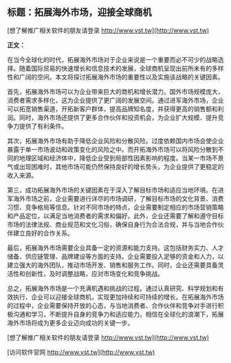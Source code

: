 ## **标题：拓展海外市场，迎接全球商机**

[想了解推广相关软件的朋友请登录 http://www.vst.tw](http://www.vst.tw)

**正文：**

在当今全球化的时代，拓展海外市场对于企业来说是一个重要而必不可少的战略选择。随着国际贸易的快速增长和信息技术的发展，全球商机呈现出前所未有的多样性和广阔的空间。本文将探讨拓展海外市场的重要性以及实施该战略的关键因素。

首先，拓展海外市场可以为企业带来巨大的商机和增长潜力。国外市场规模庞大，消费者需求多样化，这为企业提供了更广阔的发展空间。通过进军海外市场，企业可以拓宽销售渠道，开拓新客户群体，提高品牌知名度，并获得更高的销售额和利润。同时，海外市场还提供了更多合作伙伴和投资机会，为企业扩大规模、提升竞争力提供了有利条件。

其次，拓展海外市场有助于降低企业风险和分散风险。过度依赖国内市场会使企业暴露于单一市场波动和政策变化的风险之中。而开拓海外市场可以将风险分散到不同的地理区域和经济体中，降低企业受到局部性因素影响的程度。当某一市场不景气或出现困难时，其他市场可能仍然保持良好的增长势头，为企业提供了更稳定的收入来源。

第三，成功拓展海外市场的关键因素在于深入了解目标市场和适应当地环境。在进军海外市场之前，企业需要进行详尽的市场调研，了解目标市场的文化背景、消费习惯、竞争格局等信息。针对不同市场的特点，企业需要制定相应的市场营销策略和产品定位，以满足当地消费者的需求和偏好。此外，企业还需要了解和遵守目标市场的法律法规、商业规范和文化习俗，确保自身行为合法合规，并与当地合作伙伴建立良好的合作关系。

最后，拓展海外市场需要企业具备一定的资源和能力支持。这包括财务实力、人才储备、供应链管理、品牌建设等方面的支持。企业需要投入足够的资金和人力，以建立强大的海外团队，推动市场开发、销售和服务工作。同时，企业还需要具备灵活性和创新性，及时调整战略，应对市场变化和竞争挑战。

总之，拓展海外市场是一个充满机遇和挑战的过程。通过认真研究、科学规划和有效执行，企业可以迎接全球商机，实现更加持续和可持续的增长。在拓展海外市场的过程中，企业需要保持开放的心态，与当地消费者、合作伙伴和竞争对手进行积极沟通和学习，不断提升自身的竞争力和适应能力。相信在全球化的浪潮下，拓展海外市场将成为更多企业迈向成功的关键一步。

[想了解推广相关软件的朋友请登录 http://www.vst.tw](http://www.vst.tw)


[访问软件官网 http://www.vst.tw](http://www.vst.tw)

